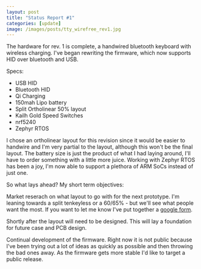 ```yaml
---
layout: post
title: "Status Report #1"
categories: [update]
image: /images/posts/tty_wirefree_rev1.jpg
---
```


The hardware for rev. 1 is complete, a handwired bluetooth keyboard with wireless charging. I've began rewriting the firmware, which now supports HID over bluetooth and USB.

Specs:

- USB HID
- Bluetooth HID
- Qi Charging
- 150mah Lipo battery
- Split Ortholinear 50% layout
- Kailh Gold Speed Switches
- nrf5240
- Zephyr RTOS

I chose an ortholinear layout for this revision since it would be easier to handwire and I'm very partial to the layout, although this won't be the final layout. The battery size is just the product of what I had laying around, I'll have to order something with a little more juice. Working with Zephyr RTOS has been a joy, I'm now able to support a plethora of ARM SoCs instead of just one.

So what lays ahead? My short term objectives:

Market reserach on what layout to go with for the next prototype. I'm leaning towards a split tenkeyless or a 60/65% - but we'll see what people want the most. If you want to let me know I've put together a [google form](https://forms.gle/BnPAt7YkAT69tDKEA).

Shortly after the layout will need to be designed. This will lay a foundation for future case and PCB design.

Continual development of the firmware. Right now it is not public because I've been trying out a lot of ideas as quickly as possible and then throwing the bad ones away. As the firmware gets more stable I'd like to target a public release.
